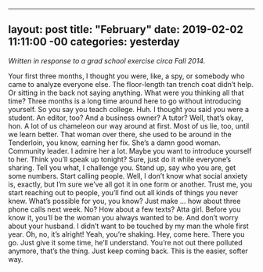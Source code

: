 
---
layout: post
title:  "February"
date:   2019-02-02 11:11:00 -00
categories: yesterday
---
*Written in response to a grad school exercise circa Fall 2014.*

Your first three months, I thought you were, like, a spy, or somebody who came to analyze everyone else. <!--more--> The floor-length tan trench coat didn’t help. Or sitting in the back not saying anything. What were you thinking all that time? Three months is a long time around here to go without introducing yourself. So you say you teach college. Huh. I thought you said you were a student. An editor, too? And a business owner? A tutor? Well, that’s okay, hon. A lot of us chameleon our way around at first. Most of us lie, too, until we learn better. That woman over there, she used to be around in the Tenderloin, you know, earning her fix. She’s a damn good woman. Community leader. I admire her a lot. Maybe you want to introduce yourself to her. Think you’ll speak up tonight? Sure, just do it while everyone’s sharing. Tell you what, I challenge you. Stand up, say who you are, get some numbers. Start calling people. Well, I don’t know what social anxiety is, exactly, but I’m sure we’ve all got it in one form or another. Trust me, you start reaching out to people, you’ll find out all kinds of things you never knew. What’s possible for you, you know? Just make … how about three phone calls next week. No? How about a few texts? Atta girl. Before you know it, you’ll be the woman you always wanted to be. And don’t worry about your husband. I didn’t want to be touched by my man the whole first year. Oh, no, it’s alright! Yeah, you’re shaking. Hey, come here. There you go. Just give it some time, he’ll understand. You’re not out there polluted anymore, that’s the thing. Just keep coming back. This is the easier, softer way.
 
